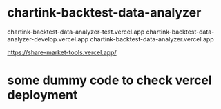 # chartink-backtest-data-analyzer
chartink-backtest-data-analyzer-test.vercel.app
chartink-backtest-data-analyzer-develop.vercel.app
chartink-backtest-data-analyzer.vercel.app

https://share-market-tools.vercel.app/

# some dummy code to check vercel deployment

